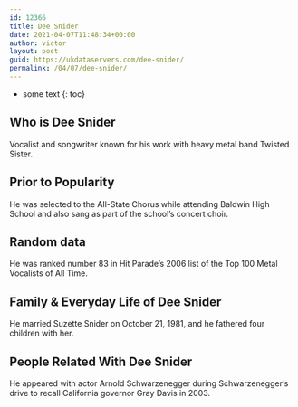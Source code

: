 ```yaml
---
id: 12366
title: Dee Snider
date: 2021-04-07T11:48:34+00:00
author: victor
layout: post
guid: https://ukdataservers.com/dee-snider/
permalink: /04/07/dee-snider/
---
```


* some text
{: toc}


## Who is Dee Snider



Vocalist and songwriter known for his work with heavy metal band Twisted Sister.

                
                
                
## Prior to Popularity



He was selected to the All-State Chorus while attending Baldwin High School and also sang as part of the school&#8217;s concert choir.

                
                
                
## Random data



He was ranked number 83 in Hit Parade&#8217;s 2006 list of the Top 100 Metal Vocalists of All Time.

                
                
                
## Family & Everyday Life of Dee Snider



He married Suzette Snider on October 21, 1981, and he fathered four children with her.

                
                
                
## People Related With Dee Snider



He appeared with actor Arnold Schwarzenegger during Schwarzenegger&#8217;s drive to recall California governor Gray Davis in 2003.

                
              
            
          
          
          